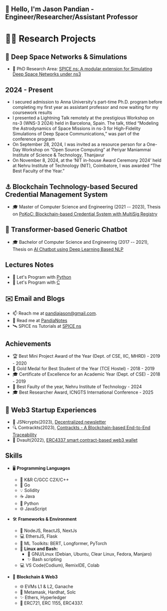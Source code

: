 ## 👋 Hello, I'm Jason Pandian - Engineer/Researcher/Assistant Professor

# ✍🏻 Research Projects
## 🚀 Deep Space Networks & Simulations
- 📡 PhD Research Area: [SPICE ns: A modular extension for Simulating Deep Space Networks under ns3](https://github.com/PandiaJason/SPICE-ns-Project)

## 2024 - Present
- I secured admission to Anna University's part-time Ph.D. program before completing my first year as assistant professor and now waiting for my coursework results
- I presented a Lightning Talk remotely at the prestigious Workshop on ns-3 (WNS-3 2024) held in Barcelona, Spain. The talk, titled “Modeling the Astrodynamics of Space Missions in ns-3 for High-Fidelity Simulations of Deep Space Communications,” was part of the conference program
- On September 28, 2024, I was invited as a resource person for a One-Day Workshop on “Open Source Computing” at Periyar Maniammai Institute of Science & Technology, Thanjavur
- On November 8, 2024, at the ‘NIT in-house Award Ceremony 2024’ held at Nehru Institute of Technology (NIT), Coimbatore, I was awarded “The Best Faculty of the Year.”

## ⚓ Blockchain Technology-based Secured Credential Management System
- 🎓 Master of Computer Science and Engineering (2021 -- 2023), Thesis on [PoKoC: Blockchain-based Credential System with MultiSig Registry](https://github.com/PandiaJason/Proof-of-Knowledge-On-Chain)

## 🤖 Transformer-based Generic Chatbot
- 🎓 Bachelor of Computer Science and Engineering (2017 -- 2021), Thesis on [AI Chatbot using Deep Learning Based NLP](https://github.com/PandiaJason/AI-Chatbot-using-Deep-Learning-based-NLP)

## Lectures Notes
- 📘 Let's Program with [Python](https://github.com/PandiaJason/Python)
- 📘 Let's Program with [C](https://github.com/PandiaJason/ANSI-C)

## ✉️ Email and Blogs
- 📫 Reach me at pandiajason@gmail.com.
- 📘 Read me at [PandiaNotes](https://pandiajason.github.io/PandiaNotes/)
- 🛰️ SPICE ns Tutorials at [SPICE ns](https://pandiajason.github.io/PandiaNotes/SPICE-ns/SPICE-ns.html)

## Achievements
- 🏆 Best Mini Project Award of the Year (Dept. of CSE, IIC, MHRD) - 2019 - 2020
- 🥇 Gold Medal for Best Student of the Year (TCE Hostel) - 2018 - 2019
- 🎓 Certificate of Excellence for an Academic Year (Dept. of CSE) - 2018 - 2019
- 🥇 Best Faulty of the year, Nehru Institute of Technology - 2024
- 🎓 Best Researcher Award, ICNGTS International Conference - 2025

## 💼 Web3 Startup Experiences
- 📝 JSNcrypts(2023), [Decentralized newsletter](https://github.com/PandiaJason/jsncrypts-docs)
- 🔍 Contrackts(2023), [Contrackts - A Blockchain-based End-to-End Traceability](https://github.com/PandiaJason/contrackts-docs)
- 👛 Dvault(2022), [ERC4337 smart contract-based web3 wallet](https://github.com/PandiaJason/dvault-docs)

## Skills
- 🖥️ **Programming Languages**
  - 📜 K&R C/GCC C2X/C++
  - 🥳 Go
  - 💡 Solidity
  - ☕ Java
  - 🐍 Python
  - 🌐 JavaScript

- 🛠️ **Frameworks & Environment**
  - 🚀 NodeJS, ReactJS, NextJs
  - 💻 EthersJS, Flask
  - 🧠 ML Toolkits: BERT, Longformer, PyTorch
  - 🐧 **Linux and Bash:**
    - 🐧 GNU/Linux (Debian, Ubuntu, Clear Linux, Fedora, Manjaro)
    - ✨ Bash scripting
  - 💻 VS Code(Codium), RemixIDE, Colab

- 🔗 **Blockchain & Web3**
  - 🌐 EVMs L1 & L2, Ganache
  - 🔐 Metamask, Hardhat, Solc
  - ✨ Ethers, Hyperledger
  - 🔗 ERC721, ERC 1155, ERC4337.

  
<!---
PandiaJason/PandiaJason is a ✨ special ✨ repository because its `README.md` (this file) appears on your GitHub profile.
You can click the Preview link to take a look at your changes.
--->
